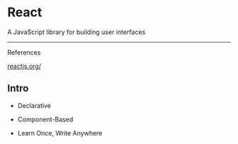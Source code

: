 # React

A JavaScript library for building user interfaces

---

References

[reactjs.org/](https://reactjs.org/)

## Intro

-   Declarative

-   Component-Based

-   Learn Once, Write Anywhere
